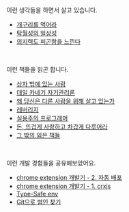 이런 생각들을 하면서 살고 있습니다.

- [개구리를 먹어라](https://metacode22.xyz/logs/eat-that-frog)
- [탁월성의 일상성](https://metacode22.xyz/logs/the-mundanity-of-excellence)
- [의지력도 피곤함을 느낀다](https://metacode22.xyz/logs/even-willpower-gets-tired)

<br />

이런 책들을 읽곤 합니다.

- [상자 밖에 있는 사람](https://metacode22.xyz/books/getting-out-of-the-box)
- [데일 카네기 자기관리론](https://metacode22.xyz/books/how-to-stop-worrying-and-start-living)
- [왜 당신은 다른 사람을 위해 살고 있는가](https://metacode22.xyz/books/why-do-you-sacrifice-your-life-for-others)
- [레버리지](https://metacode22.xyz/books/leverage)
- [실용주의 프로그래머](https://metacode22.xyz/books/the-pragmatic-programmer)
- [돈, 뜨겁게 사랑하고 차갑게 다루어라](https://metacode22.xyz/books/money-hot-love-and-cold-treat)
- [그 밖의 읽은 책들](https://metacode22.xyz/books)

<br />

이런 개발 경험들을 공유해보았어요.

- [chrome extension 개발기 - 2. 자동 배포](https://metacode22.xyz/posts/chrome-extension-continuous-deployment)
- [chrome extension 개발기 - 1. crxjs](https://metacode22.xyz/posts/chrome-extension-with-crxjs)
- [Type-Safe env](https://metacode22.xyz/posts/type-safe-env)
- [Git으로 범인 찾기](https://metacode22.xyz/posts/find-the-culprit-with-git-bisect)
